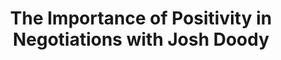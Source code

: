 ---
podcast: Screaming in the Cloud
title: The Importance of Positivity in Negotiations with Josh Doody
host: Corey Quinn
podcast_url: https://www.lastweekinaws.com/podcast/screaming-in-the-cloud/the-importance-of-positivity-in-negotiations-with-josh-doody/
thumbnail: screaming_in_the_cloud.jpeg
publication_publication_date: 08-15-2023
---